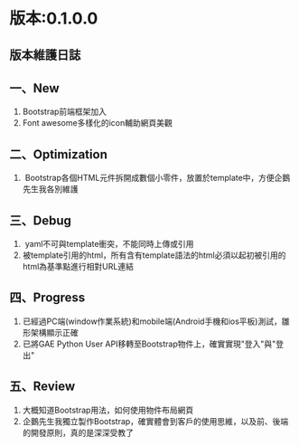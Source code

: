 版本:0.1.0.0
=============
<h2>
版本維護日誌</h2>
<h2>
一、New</h2>
<div>
<ol>
<li>Bootstrap前端框架加入</li>
<li>Font awesome多樣化的icon輔助網頁美觀</li>
</ol>
<div>

</div>
</div>
<div>
<h2>
二、Optimization</h2>
</div>
<div>
<ol>
<li>&nbsp;Bootstrap各個HTML元件拆開成數個小零件，放置於template中，方便企鵝先生我各別維護</li>
</ol>
<div>

</div>
</div>
<div>
<div>
<h2>
三、Debug</h2>
</div>
<div>
<ol>
<li>&nbsp;yaml不可與template衝突，不能同時上傳或引用</li>
<li>被template引用的html，所有含有template語法的html必須以起初被引用的html為基準點進行相對URL連結</li>
</ol>
<div>

</div>
</div>
</div>
<div>
<div>
<h2>
四、Progress</h2>
</div>
<div>
<ol>
<li>已經過PC端(window作業系統)和mobile端(Android手機和ios平板)測試，雛形架構顯示正確</li>
<li>已將GAE Python User API移轉至Bootstrap物件上，確實實現"登入"與"登出"</li>
</ol>
</div>
</div>
<div>

</div>
<div>
<div>
<h2>
五、Review</h2>
</div>
<div>
<ol>
<li>大概知道Bootstrap用法，如何使用物件布局網頁</li>
<li>企鵝先生我獨立製作Bootstrap，確實體會到客戶的使用思維，以及前、後端的開發原則，真的是深深受教了</li>
</ol>
<div>

</div>
</div>
</div>
